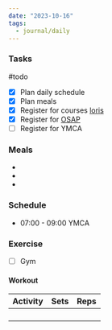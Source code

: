 ```yaml
---
date: "2023-10-16"
tags:
  - journal/daily
---
```

### Tasks
#todo 
- [x] Plan daily schedule
- [x] Plan meals
- [x] Register for courses [loris](https://loris.wlu.ca/)
- [x] Register for [OSAP](https://osap.gov.on.ca/OSAPSecurityWeb/public/login.xhtml)
- [ ] Register for YMCA

### Meals
- 
- 
- 

### Schedule

- 07:00 - 09:00 YMCA


### Exercise
- [ ] Gym 
#### Workout
| Activity | Sets | Reps |
| ---- | ---- | -------- |
|      |      |          |
|      |      |          |
|      |      |          |
|      |      |          |


